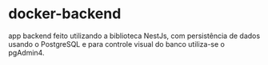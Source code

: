 # docker-backend

app backend feito utilizando a biblioteca NestJs, com persistência de dados usando o PostgreSQL e para controle visual do banco utiliza-se o pgAdmin4.
